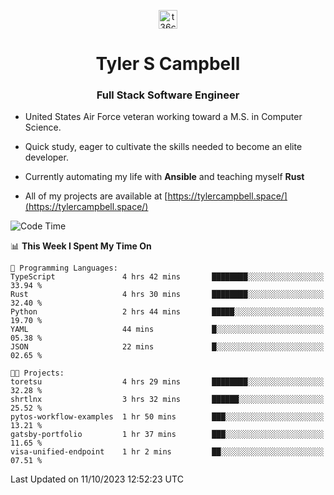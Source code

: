 <p align="center">
<a href="https://www.linkedin.com/in/t36campbell" target="blank"><img align="center" src="https://ik.imagekit.io/t36campbell/Portfolio/linkedin.png.original_m8bbGgPh6.png" alt="t36campbell" height="30" width="30" /></a>
</p>
<h1 align="center">Tyler S Campbell</h1>
<h3 align="center">Full Stack Software Engineer</h3>

* United States Air Force veteran working toward a M.S. in Computer Science.

* Quick study, eager to cultivate the skills needed to become an elite developer.

* Currently automating my life with **Ansible** and teaching myself **Rust**

* All of my projects are available at [https://tylercampbell.space/](https://tylercampbell.space/)

<!--START_SECTION:waka-->
![Code Time](http://img.shields.io/badge/Code%20Time-2%2C873%20hrs%2045%20mins-blue)

📊 **This Week I Spent My Time On** 

```text
💬 Programming Languages: 
TypeScript               4 hrs 42 mins       ████████░░░░░░░░░░░░░░░░░   33.94 % 
Rust                     4 hrs 30 mins       ████████░░░░░░░░░░░░░░░░░   32.40 % 
Python                   2 hrs 44 mins       █████░░░░░░░░░░░░░░░░░░░░   19.70 % 
YAML                     44 mins             █░░░░░░░░░░░░░░░░░░░░░░░░   05.38 % 
JSON                     22 mins             █░░░░░░░░░░░░░░░░░░░░░░░░   02.65 % 

🐱‍💻 Projects: 
toretsu                  4 hrs 29 mins       ████████░░░░░░░░░░░░░░░░░   32.28 % 
shrtlnx                  3 hrs 32 mins       ██████░░░░░░░░░░░░░░░░░░░   25.52 % 
pytos-workflow-examples  1 hr 50 mins        ███░░░░░░░░░░░░░░░░░░░░░░   13.21 % 
gatsby-portfolio         1 hr 37 mins        ███░░░░░░░░░░░░░░░░░░░░░░   11.65 % 
visa-unified-endpoint    1 hr 2 mins         ██░░░░░░░░░░░░░░░░░░░░░░░   07.51 % 
```


 Last Updated on 11/10/2023 12:52:23 UTC
<!--END_SECTION:waka-->
